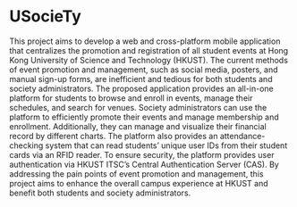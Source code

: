 # USocieTy

This project aims to develop a web and cross-platform mobile application that centralizes the promotion and registration of all student events at Hong Kong University of Science and Technology (HKUST). The current methods of event promotion and management, such as social media, posters, and manual sign-up forms, are inefficient and tedious for both students and society administrators. The proposed application provides an all-in-one platform for students to browse and enroll in events, manage their schedules, and search for venues. Society administrators can use the platform to efficiently promote their events and manage membership and enrollment. Additionally, they can manage and visualize their financial record by different charts. The platform also provides an attendance-checking system that can read students’ unique user IDs from their student cards via an RFID reader. To ensure security, the platform provides user authentication via HKUST ITSC’s Central Authentication Server (CAS). By addressing the pain points of event promotion and management, this project aims to enhance the overall campus experience at HKUST and benefit both students and society administrators.
